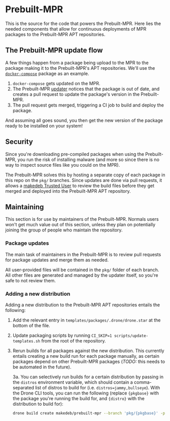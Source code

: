 # Prebuilt-MPR
This is the source for the code that powers the Prebuilt-MPR. Here lies the needed components that allow for continuous deployments of MPR packages to the Prebuilt-MPR APT repositories.

## The Prebuilt-MPR update flow
A few things happen from a package being upload to the MPR to the package making it to the Prebuilt-MPR's APT repositories. We'll use the [`docker-compose`](https://mpr.makedeb.org/packages/docker-compose) package as an example.

1. `docker-compose` gets updated on the MPR.
2. The Prebuilt-MPR [updater](/main.py) notices that the package is out of date, and creates a pull request to update the package's version in the Prebuilt-MPR.
3. The pull request gets merged, triggering a CI job to build and deploy the package.

And assuming all goes sound, you then get the new version of the package ready to be installed on your system!

## Security
Since you're downloading pre-compiled packages when using the Prebuilt-MPR, you run the risk of installing malware (and more so since there is no way to inspect source files like you could on the MPR).

The Prebuilt-MPR solves this by hosting a separate copy of each package in this repo on the `pkg/` branches. Since updates are done via pull requests, it allows a [makedeb Trusted User](https://docs.makedeb.org/support/makedeb-team) to review the build files before they get merged and deployed into the Prebuilt-MPR APT repository.

## Maintaining
This section is for use by maintainers of the Prebuilt-MPR. Normals users won't get much value out of this section, unless they plan on potentially joining the group of people who maintain the repository.

### Package updates
The main task of maintainers in the Prebuilt-MPR is to review pull requests for package updates and merge them as needed.

All user-provided files will be contained in the `pkg/` folder of each branch. All other files are generated and managed by the updater itself, so you're safe to not review them.

### Adding a new distribution
Adding a new distribution to the Prebuilt-MPR APT repositories entails the following:

1. Add the relevant entry in `templates/packages/.drone/drone.star` at the bottom of the file.

2. Update packaging scripts by running `CI_SKIP=1 scripts/update-templates.sh` from the root of the repository.

3. Rerun builds for all packages against the new distribution. This currently entails creating a new build run for each package manually, as certain packages depend on other Prebuilt-MPR packages (*TODO:* this needs to be automated in the future).

    3a. You can selectively run builds for a certain distribution by passing in the `distros` environment variable, which should contain a comma-separated list of distros to build for (i.e. `distros=jammy,bullseye`). With the Drone CLI tools, you can run the following (replace `{pkgbase}` with the package you're running the build for, and `{distro}` with the distribution to build for):
    ```sh
    drone build create makedeb/prebuilt-mpr --branch 'pkg/{pkgbase}' -p 'distros={distro}'
    ```
